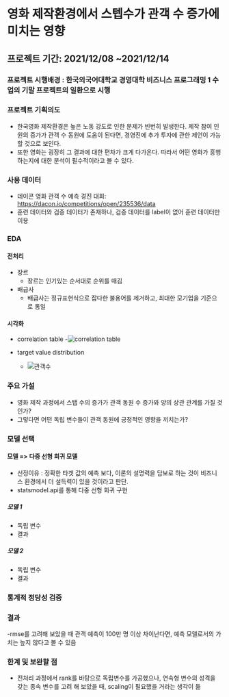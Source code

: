 # 영화 제작환경에서 스텝수가 관객 수 증가에 미치는 영향
## 프로젝트 기간: 2021/12/08 ~2021/12/14
### 프로젝트 시행배경 : 한국외국어대학교 경영대학 비즈니스 프로그래밍 1 수업의 기말 프로젝트의 일환으로 시행

### 프로젝트 기획의도
- 한국영화 제작환경은 높은 노동 강도로 인한 문제가 빈번히 발생한다. 제작 참여 인원의 증가가 관객 수 동원에 도움이 된다면, 경영진에 추가 투자에 관한 제언이 가능할 것으로 보인다.
- 또한 영화는 굉장히 그 결과에 대한 편차가 크게 다가온다. 따라서 어떤 영화가 흥행하는지에 대한 분석이 필수적이라고 볼 수 있다.

### 사용 데이터 
- 데이콘 영화 관객 수 예측 경진 대회: https://dacon.io/competitions/open/235536/data
- 훈련 데이터와 검증 데이터가 존재하나, 검증 데이터를 label이 없어 훈련 데이터만 이용

### EDA
#### 전처리
- 장르
  - 장르는 인기있는 순서대로 순위를 매김
- 배급사
  - 배급사는 정규표현식으로 잡다한 불용어를 제거하고, 최대한 모기업을 기준으로 통일

#### 시각화
- correlation table
  -![correlation table](https://user-images.githubusercontent.com/95577538/186349677-6cefbf14-c913-47d9-88b7-25927d71e6cb.png)

- target value distribution
  - ![관객수](https://user-images.githubusercontent.com/95577538/186349742-76ffaefc-55cf-4c71-a981-a3e9f40fdc37.png)

### 주요 가설
- 영화 제작 과정에서 스탭 수의 증가가 관객 동원 수 증가와 양의 상관 관계를 가질 것인가?
- 그렇다면 어떤 독립 변수들이 관객 동원에 긍정적인 영향을 끼치는가?

### 모델 선택
#### 모델 => 다중 선형 회귀 모델 
- 선정이유 : 정확한 타겟 값의 예측 보다, 이론의 설명력을 담보로 하는 것이 비즈니스 환경에서 더 설득력이 있을 것이라고 판단.
- statsmodel.api를 통해 다중 선형 회귀 구현 
##### 모델 1
- 독립 변수 
- 결과 
##### 모델 2
- 독립 변수
- 결과 

### 통계적 정당성 검증

### 결과
-rmse를 고려해 보았을 때 관객 예측이 100만 명 이상 차이난다면, 예측 모델로서의 가치는 높지 않다고 볼 수 있음

### 한계 및 보완할 점
- 전처리 과정에서 rank를 바탕으로 독립변수를 가공했으나, 연속형 변수의 성격을 갖는 종속 변수를 고려 해 보았을 때, scaling이 필요했을 거라는 생각이 듦
